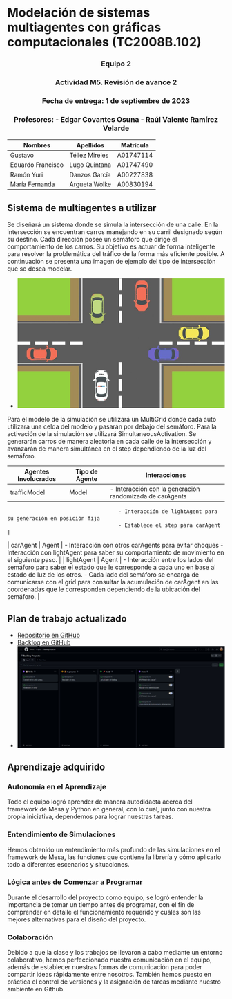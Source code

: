 # Modelación de sistemas multiagentes con gráficas computacionales (TC2008B.102)

<div align="center"> <h3> Equipo 2 </h3> </div>
<div align="center"> <h3> Actividad M5. Revisión de avance 2 </h3> </div>
<div align="center"> <h3> Fecha de entrega: 1 de septiembre de 2023 </h3> </div>
<div align="center"> <h3> Profesores:  
- Edgar Covantes Osuna
- Raúl Valente Ramírez Velarde  
 </h3></div>

| Nombres | Apellidos | Matrícula |
|---------|-----------|-----------|
| Gustavo | Téllez Mireles | A01747114 |
| Eduardo Francisco | Lugo Quintana | A01747490 |
| Ramón Yuri | Danzos García | A00227838 |
| María Fernanda | Argueta Wolke | A00830194 |


## Sistema de multiagentes a utilizar

Se diseñará un sistema donde se simula la intersección de una calle. En la intersección se encuentran carros manejando en su carril designado según su destino. Cada dirección posee un semáforo que dirige el comportamiento de los carros. Su objetivo es actuar de forma inteligente para resolver la problemática del tráfico de la forma más eficiente posible. A continuación se presenta una imagen de ejemplo del tipo de intersección que se desea modelar.

- ![interseccion](./images/interseccion.jpg)

Para el modelo de la simulación se utilizará un MultiGrid donde cada auto utilizara una celda del modelo y pasarán por debajo del semáforo.
Para la activación de la simulación se utilizará SimultaneousActivation. Se generarán carros de manera aleatoria en cada calle de la intersección y avanzarán de manera simultánea en el step dependiendo de la luz del semáforo.

| Agentes Involucrados | Tipo de Agente | Interacciones |
|-----------------------|----------------|---------------|
| trafficModel         | Model          | - Interacción con la generación randomizada de carAgents
                                        - Interacción de lightAgent para su generación en posición fija
                                        - Establece el step para carAgent |
| carAgent             | Agent          | - Interacción con otros carAgents para evitar choques
                                        - Interacción con lightAgent para saber su comportamiento de movimiento en el siguiente paso. |
| lightAgent           | Agent          | - Interacción entre los lados del semáforo para saber el estado que le corresponde a cada uno en base al estado de luz de los otros.
                                        - Cada lado del semáforo se encarga de comunicarse con el grid para consultar la acumulación de carAgent en las coordenadas que le corresponden dependiendo de la ubicación del semáforo. |

## Plan de trabajo actualizado
- [Repositorio en GitHub](https://github.com/VMink/Multiagentes.git)
- [Backlog en GitHub](https://github.com/users/VMink/projects/1)
- ![backlog](./images/backlog2.jpeg)


## Aprendizaje adquirido

### Autonomía en el Aprendizaje
Todo el equipo logró aprender de manera autodidacta acerca del framework de Mesa y Python en general, con lo cual, junto con nuestra propia iniciativa, dependemos para lograr nuestras tareas.

### Entendimiento de Simulaciones
Hemos obtenido un entendimiento más profundo de las simulaciones en el framework de Mesa, las funciones que contiene la librería y cómo aplicarlo todo a diferentes escenarios y situaciones.

### Lógica antes de Comenzar a Programar
Durante el desarrollo del proyecto como equipo, se logró entender la importancia de tomar un tiempo antes de programar, con el fin de comprender en detalle el funcionamiento requerido y cuáles son las mejores alternativas para el diseño del proyecto.

### Colaboración
Debido a que la clase y los trabajos se llevaron a cabo mediante un entorno colaborativo, hemos perfeccionado nuestra comunicación en el equipo, además de establecer nuestras formas de comunicación para poder compartir ideas rápidamente entre nosotros. También hemos puesto en práctica el control de versiones y la asignación de tareas mediante nuestro ambiente en Github.

